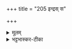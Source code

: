 +++
title = "205 इन्द्रस् स"

+++


<details><summary>मूलम्</summary>

इन्द्र॒स् स दाम॑ने कृ॒तः ।   
ओजि॑ष्ठ॒स् स बले॑ हि॒तः ।  
द्यु॒म्नी श्लो॒की स सौ॒म्यः॑ ।
</details>

<details><summary>भट्टभास्कर-टीका</summary>

9 इन्द्रस्स इति ॥ स तादृश इन्द्रः अस्मान् **दामने** दमनार्थे दमनकृत्ये वा बन्धने **कृतः** बन्धनयोगैर् वशीकृतकृत्य इत्यर्थः । उत्सादिर्द्रष्टव्यः । किञ्च - इन्द्रः ओजिष्ठः बलवत्तरः अभीतः बले हितः स बलीन्द्रो बले स्थितः द्युम्नी अन्नवान् यशस्वी वा । श्लोको स्तुतिमान् । सौम्य'सोमार्हः । 'तदर्हति'इति यत् । ततश्छान्दसमन्तस्वरितत्वम् । ईदृश इन्द्रो अस्माभिस्स्वीकृत इति ॥
</details>